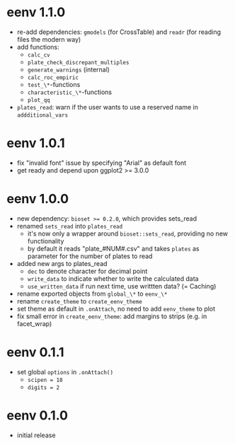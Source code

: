 # eenv 1.1.0

  * re-add dependencies: `gmodels` (for CrossTable) and `readr` (for reading files the modern way)
  * add functions:
      * `calc_cv`
      * `plate_check_discrepant_multiples`
      * `generate_warnings` (internal)
      * `calc_roc_empiric`
      * `test_\*`-functions
      * `characteristic_\*`-functions
      * `plot_qq`
  * `plates_read`: warn if the user wants to use a reserved name in `addditional_vars`

# eenv 1.0.1

  * fix "invalid font" issue by specifying "Arial" as default font
  * get ready and depend upon ggplot2 >= 3.0.0

# eenv 1.0.0

  * new dependency: `bioset >= 0.2.0`, which provides sets_read
  * renamed `sets_read` into `plates_read`
      * it's now only a wrapper around `bioset::sets_read`, providing no new functionality
      * by default it reads "plate_#NUM#.csv" and takes `plates` as parameter for the number of plates to read
  * added new args to plates_read
      * `dec` to denote character for decimal point
      * `write_data` to indicate whether to write the calculated data
      * `use_written_data` if run next time, use writtten data? (= Caching)
  * rename exported objects from `global_\*` to `eenv_\*`
  * rename `create_theme` to `create_eenv_theme` 
  * set theme as default in `.onAttach`, no need to add `eenv_theme` to plot
  * fix small error in `create_eenv_theme`: add margins to strips (e.g. in facet_wrap)

# eenv 0.1.1

  * set global `options` in `.onAttach()`
      * `scipen = 18`
      * `digits = 2`

# eenv 0.1.0

  * initial release
